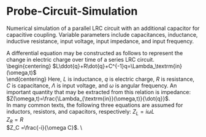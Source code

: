 # Probe-Circuit-Simulation
Numerical simulation of a parallel LRC circuit with an additional capacitor for capacitive coupling. Variable parameters include capacitances, inductance, inductive resistance, input voltage, input impedance, and input frequency.

A differential equation may be constructed as follows to represent the change in electric charge over time of a series LRC circuit. \
\begin{centering}
$L\ddot{q}+R\dot{q}+C^{-1}q=\Lambda_\textrm{in}(\omega,t)$ \
\end{centering}
Here, $L$ is inductance, $q$ is electric charge, $R$ is resistance, $C$ is capacitance, $\Lambda$ is input voltage, and $\omega$ is angular frequency. An important quantity that may be extracted from this relation is impedance: \
$Z(\omega,t)=\frac{\Lambda_{\textrm{in}}(\omega,t)}{\dot{q}}$. \
In many common texts, the following three equations are assumed for inductors, resistors, and capacitors, respectively:
$Z_L = i\omega L$ \
$Z_R = R$ \
$Z_C =\frac{-i}{\omega C}$. \
